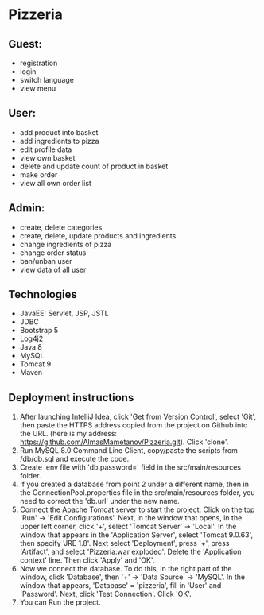 # Pizzeria
## Guest:
* registration
* login
* switch language
* view menu
## User:
* add product into basket
* add ingredients to pizza
* edit profile data
* view own basket
* delete and update count of product in basket
* make order
* view all own order list
## Admin:
* create, delete categories
* create, delete, update products and ingredients
* change ingredients of pizza
* change order status
* ban/unban user
* view data of all user
## Technologies
* JavaEE: Servlet, JSP, JSTL
* JDBC
* Bootstrap 5
* Log4j2
* Java 8
* MySQL
* Tomcat 9
* Maven
## Deployment instructions
1. After launching IntelliJ Idea, click 'Get from Version Control', 
select 'Git', then paste the HTTPS address copied from the project on Github into the URL. 
(here is my address: https://github.com/AlmasMametanov/Pizzeria.git). 
Click 'clone'.
2. Run MySQL 8.0 Command Line Client, copy/paste the scripts from /db/db.sql 
and execute the code.
3. Create .env file with 'db.password=' field in the src/main/resources folder.
4. If you created a database from point 2 under a different name,
   then in the ConnectionPool.properties file in the src/main/resources folder,
   you need to correct the 'db.url' under the new name.
5. Connect the Apache Tomcat server to start the project. 
Click on the top 'Run' -> 'Edit Configurations'. Next, in the window that opens, in the upper left corner, 
click '+', select 'Tomcat Server' -> 'Local'. In the window that appears in the 'Application Server', 
select 'Tomcat 9.0.63', then specify 'JRE 1.8'. Next select 'Deployment', press '+', press 'Artifact', 
and select 'Pizzeria:war exploded'. Delete the 'Application context' line. Then click 'Apply' and 'OK'.
6. Now we connect the database. To do this, in the right part of the window, click 'Database', 
then '+' -> 'Data Source' -> 'MySQL'. In the window that appears, 'Database' = 'pizzeria', fill in 'User' and 'Password'. 
Next, click 'Test Connection'. Click 'OK'.
7. You can Run the project.
